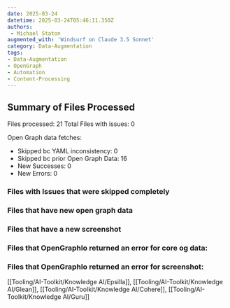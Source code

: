 ```yaml
---
date: 2025-03-24
datetime: 2025-03-24T05:46:11.350Z
authors: 
 - Michael Staton
augmented_with: 'Windsurf on Claude 3.5 Sonnet'
category: Data-Augmentation
tags:
- Data-Augmentation
- OpenGraph
- Automation
- Content-Processing
---
```


## Summary of Files Processed
Files processed: 21
Total Files with issues: 0

Open Graph data fetches:
- Skipped bc YAML inconsistency: 0
- Skipped bc prior Open Graph Data: 16
- New Successes: 0
- New Errors: 0

### Files with Issues that were skipped completely


### Files that have new open graph data 


### Files that have a new screenshot


### Files that OpenGraphIo returned an error for core og data:


### Files that OpenGraphIo returned an error for screenshot:
[[Tooling/AI-Toolkit/Knowledge AI/Epsilla]], [[Tooling/AI-Toolkit/Knowledge AI/Glean]], [[Tooling/AI-Toolkit/Knowledge AI/Cohere]], [[Tooling/AI-Toolkit/Knowledge AI/Guru]]

